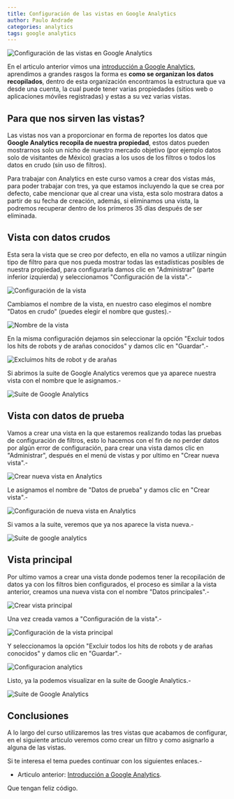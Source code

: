 ```yaml
---
title: Configuración de las vistas en Google Analytics
author: Paulo Andrade
categories: analytics
tags: google analytics
---
```


![Configuración de las vistas en Google Analytics](http://blog.codeando.org/img/analytics.jpg)

En el articulo anterior vimos una [introducción a Google Analytics](http://blog.codeando.org/articulos/introduccion-a-google-analytics.html), aprendimos a grandes rasgos la forma es **como se organizan los datos recopilados**, dentro de esta organización encontramos la estructura que va desde una cuenta, la cual puede tener varias propiedades (sitios web o aplicaciones móviles registradas) y estas a su vez varias vistas.

## Para que nos sirven las vistas?

Las vistas nos van a proporcionar en forma de reportes los datos que **Google Analytics recopila de nuestra propiedad**, estos datos pueden mostrarnos solo un nicho de nuestro mercado objetivo (por ejemplo datos solo de visitantes de México) gracias a los usos de los filtros o todos los datos en crudo (sin uso de filtros).

<ins class="adsbygoogle"
     style="display:block; text-align:center;"
     data-ad-layout="in-article"
     data-ad-format="fluid"
     data-ad-client="ca-pub-0593566584451788"
     data-ad-slot="1426664336"></ins>
<script>
     (adsbygoogle = window.adsbygoogle || []).push({});
</script>

Para trabajar con Analytics en este curso vamos a crear dos vistas más, para poder trabajar con tres, ya que estamos incluyendo la que se crea por defecto, cabe mencionar que al crear una vista, esta solo mostrara datos a partir de su fecha de creación, además, si eliminamos una vista, la podremos recuperar dentro de los primeros 35 días después de ser eliminada.

## Vista con datos crudos

Esta sera la vista que se creo por defecto, en ella no vamos a utilizar ningún tipo de filtro para que nos pueda mostrar todas las estadísticas posibles de nuestra propiedad, para configurarla damos clic en "Administrar" (parte inferior izquierda) y seleccionamos "Configuración de la vista".-

![Configuración de la vista](/img/analytics7.jpg)

Cambiamos el nombre de la vista, en nuestro caso elegimos el nombre "Datos en crudo" (puedes elegir el nombre que gustes).-

![Nombre de la vista](/img/analytics8.jpg)

En la misma configuración dejamos sin seleccionar la opción "Excluir todos los hits de robots y de arañas conocidos" y damos clic en "Guardar".-

![Excluimos hits de robot y de arañas](/img/analytics9.jpg)

Si abrimos la suite de Google Analytics veremos que ya aparece nuestra vista con el nombre que le asignamos.-

![Suite de Google Analytics](/img/analytics10.jpg)

## Vista con datos de prueba

Vamos a crear una vista en la que estaremos realizando todas las pruebas de configuración de filtros, esto lo hacemos con el fin de no perder datos por algún error de configuración, para crear una vista damos clic en "Administrar", después en el menú de vistas y por ultimo en "Crear nueva vista".-

![Crear nueva vista en Analytics](/img/analytics11.jpg)

Le asignamos el nombre de "Datos de prueba" y damos clic en "Crear vista".-

![Configuración de nueva vista en Analytics](/img/analytics12.jpg)

Si vamos a la suite, veremos que ya nos aparece la vista nueva.-

![Suite de google analytics](/img/analytics13.jpg)

## Vista principal

Por ultimo vamos a crear una vista donde podemos tener la recopilación de datos ya con los filtros bien configurados, el proceso es similar a la vista anterior, creamos una nueva vista con el nombre "Datos principales".-

![Crear vista principal](/img/analytics14.jpg)

Una vez creada vamos a "Configuración de la vista".-

![Configuración de la vista principal](/img/analytics15.jpg)

Y seleccionamos la opción "Excluir todos los hits de robots y de arañas conocidos" y damos clic en "Guardar".-

![Configuracion analytics](/img/analytics16.jpg)

Listo, ya la podemos visualizar en la suite de Google Analytics.-

![Suite de Google Analytics](/img/analytics17.jpg)

## Conclusiones

A lo largo del curso utilizaremos las tres vistas que acabamos de configurar, en el siguiente articulo veremos como crear un filtro y como asignarlo a alguna de las vistas.

Si te interesa el tema puedes continuar con los siguientes enlaces.-

* Articulo anterior: [Introducción a Google Analytics](/articulos/introduccion-a-google-analytics.html).

Que tengan feliz código.